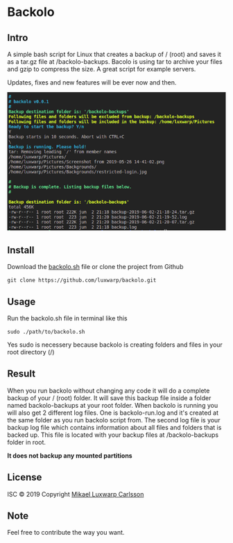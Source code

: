 # Backolo

## Intro

A simple bash script for Linux that creates a backup of / (root) and saves it as a tar.gz file at /backolo-backups.
Bacolo is using tar to archive your files and gzip to compress the size.
A great script for example servers.

Updates, fixes and new features will be ever now and then.

![backolo-screenshot](screenshots/backolo-screenshot.png)

## Install

Download the [backolo.sh](backolo.sh) file or clone the project from Github

```
git clone https://github.com/luxwarp/backolo.git
``` 

## Usage

Run the backolo.sh file in terminal like this

```
sudo ./path/to/backolo.sh
```

Yes sudo is necessery because backolo is creating folders and files in your root directory (/)

## Result

When you run backolo without changing any code it will do a complete backup of your / (root) folder.
It will save this backup file inside a folder named backolo-backups at your root folder.
When backolo is running you will also get 2 different log files. One is backolo-run.log and it's created at the same folder as you run backolo script from. The second log file is your backup log file which contains information about all files and folders that is backed up. This file is located with your backup files at /backolo-backups folder in root.

**It does not backup any mounted partitions**

## License

ISC © 2019 Copyright [Mikael Luxwarp Carlsson](https://luxwarp.info)

## Note

Feel free to contribute the way you want.
